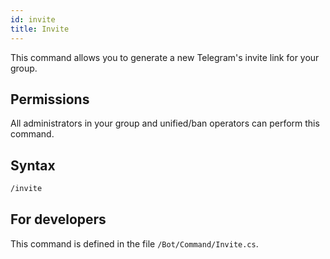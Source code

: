 ```yaml
---
id: invite
title: Invite
---
```


This command allows you to generate a new Telegram's invite link for your group.

## Permissions
All administrators in your group and unified/ban operators can perform this command.

## Syntax
```bash
/invite
```

## For developers
This command is defined in the file `/Bot/Command/Invite.cs`.
